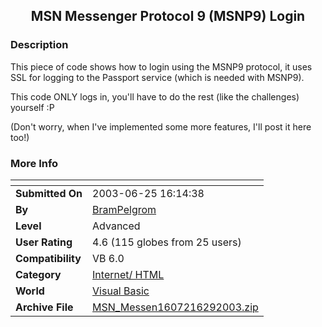 ﻿<div align="center">

## MSN Messenger Protocol 9 \(MSNP9\) Login


</div>

### Description

This piece of code shows how to login using the MSNP9 protocol, it uses SSL for logging to the Passport service (which is needed with MSNP9).

This code ONLY logs in, you'll have to do the rest (like the challenges) yourself :P

(Don't worry, when I've implemented some more features, I'll post it here too!)
 
### More Info
 


<span>             |<span>
---                |---
**Submitted On**   |2003-06-25 16:14:38
**By**             |[BramPelgrom](https://github.com/Planet-Source-Code/PSCIndex/blob/master/ByAuthor/brampelgrom.md)
**Level**          |Advanced
**User Rating**    |4.6 (115 globes from 25 users)
**Compatibility**  |VB 6\.0
**Category**       |[Internet/ HTML](https://github.com/Planet-Source-Code/PSCIndex/blob/master/ByCategory/internet-html__1-34.md)
**World**          |[Visual Basic](https://github.com/Planet-Source-Code/PSCIndex/blob/master/ByWorld/visual-basic.md)
**Archive File**   |[MSN\_Messen1607216292003\.zip](https://github.com/Planet-Source-Code/brampelgrom-msn-messenger-protocol-9-msnp9-login__1-46504/archive/master.zip)








